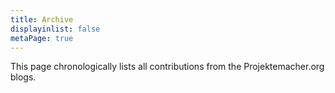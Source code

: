 ```yaml
---
title: Archive
displayinlist: false
metaPage: true
---
```

This page chronologically lists all contributions from the Projektemacher.org blogs.
